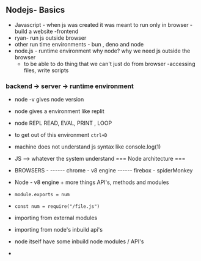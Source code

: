 ## Nodejs- Basics

- Javascript - when js was created it was meant to run only in browser - build a website -frontend
- ryan- run js outside browser
- other run time environments - bun , deno and node
- node.js - runtime environment
  why node?
  why we need js outside the browser
  - to be able to do thing that we can't just do from browser -accessing files, write scripts

### backend -> server -> runtime environment

- node -v gives node version
- node gives a environment like replit
- node REPL READ, EVAL, PRINT , LOOP
- to get out of this environment `ctrl+D`
- machine does not understand js syntax like console.log(1)
- JS --> whatever the system understand
 === Node architecture ===
- BROWSERS -
  ------ chrome - v8 engine
  ------ firebox - spiderMonkey
- Node - v8 engine + more things API's, methods and modules

- `module.exports = num`
- `const num = require("/file.js")`
- importing from external modules
- importing from node's inbuild api's

- node itself have some inbuild node modules / API's
- 